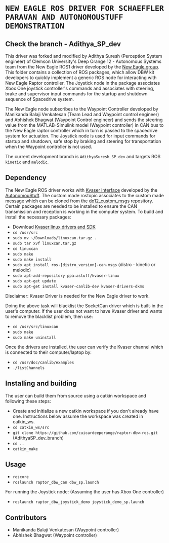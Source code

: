 # `NEW EAGLE ROS DRIVER FOR SCHAEFFLER PARAVAN AND AUTONOMOUSTUFF DEMONSTRATION`

## Check the branch - Adithya_SP_dev
This driver was forked and modified by Adithya Suresh (Perception System engineer) of Clemson University's Deep Orange 12 - Autonomous Systems team from the New Eagle ROS1 driver developed by the [New Eagle group](https://github.com/NewEagleRaptor/raptor-dbw-ros). This folder contains a collection of ROS packages, which allow DBW kit developers to quickly implement a generic ROS node for interacting with New Eagle Raptor controller. The Joystick node in the package associates Xbox One joystick controller's commands and associates with steering, brake and supervisor input commands for the startup and shutdown sequence of Spacedrive system. 

The New Eagle node subscribes to the Waypoint Controller developed by Manikanda Balaji Venkatesan (Team Lead and Waypoint control engineer) and Abhishek Bhagwat (Waypoint Control engineer) and sends the steering value from the MATLAB-Simulink model (Waypoint controller) in CAN bus to the New Eagle raptor controller which in turn is passed to the spacedrive system for actuation. The Joystick node is used for input commands for startup and shutdown, safe stop by braking and steering for transportation when the Waypoint controller is not used.

The current development branch is `AdithyaSuresh_SP_dev` and targets ROS `kinetic` and `melodic`.

## Dependency

The New Eagle ROS driver works with [Kvaser interface](https://github.com/astuff/kvaser_interface) developed by the [AutonomouStuff](https://autonomoustuff.com/). The custom made rostopic associates to the custom made message which can be cloned from the [do12_custom_msgs](https://github.com/cuicardeeporange/do12_custom_msgs/tree/sp_dem_branch) repository. Certain packages are needed to be installed to ensure the CAN transmission and reception is working in the computer system. To build and install the necessary packages:

* Download [Kvaser linux drivers and SDK](https://www.kvaser.com/download/)
* `cd /usr/src`
* `sudo mv ~/Downloads/linuxcan.tar.gz .`
* `sudo tar xvf linuxcan.tar.gz`
* `cd linuxcan`
* `sudo make`
* `sudo make install`
* `sudo apt install ros-[distro_version]-can-msgs` (distro - kinetic or melodic)
* `sudo apt-add-repository ppa:astuff/kvaser-linux`
* `sudo apt-get update`
* `sudo apt-get install kvaser-canlib-dev kvaser-drivers-dkms`

Disclaimer: Kvaser Driver is needed for the New Eagle driver to work. 

Doing the above task will blacklist the SocketCan driver which is built-in the user's computer. If the user does not want to have Kvaser driver and wants to remove the blacklist problem, then use:

* `cd /usr/src/linuxcan`
* `sudo make`
* `sudo make uninstall`

Once the drivers are installed, the user can verify the Kvaser channel which is connected to their computer/laptop by:

* `cd /usr/doc/canlib/examples`
* `./listChannels`

## Installing and building

The user can build them from source using a catkin workspace and following these steps:
* Create and initialize a new catkin workspace if you don't already have one. Instructions below assume the workspace was created in catkin_ws.
* `cd catkin_ws/src`
* `git clone https://github.com/cuicardeeporange/raptor-dbw-ros.git` (AdithyaSP_dev_branch)
* `cd ..`
* `catkin_make`

## Usage

* `roscore`
* `roslaunch raptor_dbw_can dbw_sp.launch`

For running the Joystick node: (Assuming the user has Xbox One controller)
* `roslaunch raptor_dbw_joystick_demo joystick_demo_sp.launch`

## Contributors
* Manikanda Balaji Venkatesan (Waypoint controller)
* Abhishek Bhagwat (Waypoint controller)
